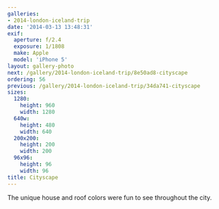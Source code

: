 ```yaml
---
galleries:
- 2014-london-iceland-trip
date: '2014-03-13 13:48:31'
exif:
  aperture: f/2.4
  exposure: 1/1808
  make: Apple
  model: 'iPhone 5'
layout: gallery-photo
next: /gallery/2014-london-iceland-trip/8e50ad8-cityscape
ordering: 56
previous: /gallery/2014-london-iceland-trip/34da741-cityscape
sizes:
  1280:
    height: 960
    width: 1280
  640w:
    height: 480
    width: 640
  200x200:
    height: 200
    width: 200
  96x96:
    height: 96
    width: 96
title: Cityscape
---
```


The unique house and roof colors were fun to see throughout the city.
